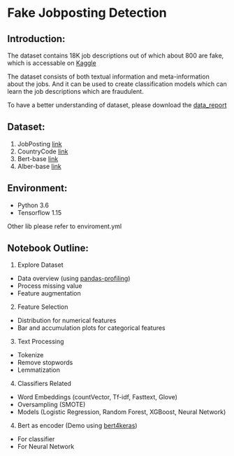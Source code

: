 # Fake Jobposting Detection
## Introduction:
The dataset contains 18K job descriptions out of which about 800 are fake, which is accessable on [Kaggle](https://www.kaggle.com/shivamb/real-or-fake-fake-jobposting-prediction)

The dataset consists of both textual information and meta-information about the jobs.
And it can be used to create classification models which can learn the job descriptions which are fraudulent.

To have a better understanding of dataset, please download the [data_report](https://github.com/sting1000/Fake_JobPosting_Classifier/blob/master/data_report.html)

## Dataset:
1. JobPosting [link](https://www.kaggle.com/shivamb/real-or-fake-fake-jobposting-prediction/data)
2. CountryCode [link](https://pkgstore.datahub.io/core/country-list/data_csv/data/d7c9d7cfb42cb69f4422dec222dbbaa8/data_csv.csv)
3. Bert-base [link](https://github.com/google-research/bert)
4. Alber-base [link](https://github.com/google-research/albert)


## Environment:
* Python 3.6
* Tensorflow 1.15

Other lib please refer to enviroment.yml

## Notebook Outline:
1. Explore Dataset
  * Data overview (using [pandas-profiling](https://github.com/pandas-profiling/pandas-profiling))
  * Process missing value
  * Feature augmentation
2. Feature Selection
  * Distribution for numerical features
  * Bar and accumulation plots for categorical features
3. Text Processing
  * Tokenize 
  * Remove stopwords
  * Lemmatization 
4. Classifiers Related
  * Word Embeddings (countVector, Tf-idf, Fasttext, Glove)
  * Oversampling (SMOTE)
  * Models (Logistic Regression, Random Forest, XGBoost, Neural Network)
4. Bert as encoder (Demo using [bert4keras](https://github.com/bojone/bert4keras))
  * For classifier
  * For Neural Network
